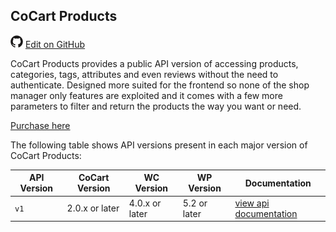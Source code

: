 ## CoCart Products ##

<img src="images/github.svg" width="20" height="20" alt="GitHub Mark Logo"> [Edit on GitHub](https://github.com/co-cart/co-cart-docs/blob/master/source/includes/_cocart-products.md)

CoCart Products provides a public API version of accessing products, categories, tags, attributes and even reviews without the need to authenticate. Designed more suited for the frontend so none of the shop manager only features are exploited and it comes with a few more parameters to filter and return the products the way you want or need.

[Purchase here](https://cocart.xyz/add-ons/products/)

The following table shows API versions present in each major version of CoCart Products:

| API Version | CoCart Version | WC Version     | WP Version   | Documentation         |
| ----------- | -------------- | -------------- | ------------ | --------------------- |
| `v1`        | 2.0.x or later | 4.0.x or later | 5.2 or later | [view api documentation](products.html) |
